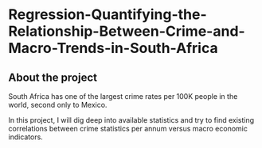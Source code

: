 # Regression-Quantifying-the-Relationship-Between-Crime-and-Macro-Trends-in-South-Africa
## About the project
South Africa has one of the largest crime rates per 100K people in the world, second only to Mexico. 

In this project, I will dig deep into  available statistics and try to find existing correlations between crime statistics per annum versus macro economic indicators.
